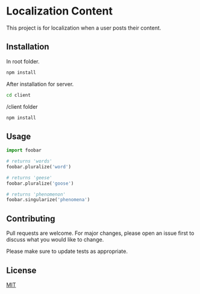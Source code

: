 
# Localization Content


This project is for localization when a user posts their content.

## Installation

In root folder.

```bash
npm install
```

After installation for server.

```bash
cd client
```
/client folder

```bash
npm install
```
## Usage

```python
import foobar

# returns 'words'
foobar.pluralize('word')

# returns 'geese'
foobar.pluralize('goose')

# returns 'phenomenon'
foobar.singularize('phenomena')
```

## Contributing
Pull requests are welcome. For major changes, please open an issue first to discuss what you would like to change.

Please make sure to update tests as appropriate.

## License
[MIT](https://choosealicense.com/licenses/mit/)
